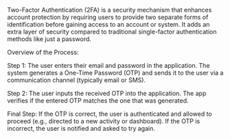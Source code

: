 Two-Factor Authentication (2FA) is a security mechanism that enhances account protection by requiring users to provide two separate forms of identification before gaining access to an account or system. It adds an extra layer of security compared to traditional single-factor authentication methods like just a password.


Overview of the Process:

Step 1:
The user enters their email and password in the application.
The system generates a One-Time Password (OTP) and sends it to the user via a communication channel (typically email or SMS).

Step 2:
The user inputs the received OTP into the application.
The app verifies if the entered OTP matches the one that was generated.

Final Step:
If the OTP is correct, the user is authenticated and allowed to proceed (e.g., directed to a new activity or dashboard).
If the OTP is incorrect, the user is notified and asked to try again.
